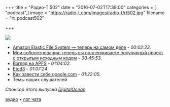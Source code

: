 +++
title = "Радио-Т 502"
date = "2016-07-02T17:39:00"
categories = [ "podcast",]
image = "https://radio-t.com/images/radio-t/rt502.jpg"
filename = "rt_podcast502"

+++

![](https://radio-t.com/images/radio-t/rt502.jpg)

- [Amazon Elastic File System — теперь на самом деле](https://aws.amazon.com/blogs/aws/amazon-elastic-file-system-production-ready-in-three-regions/) - *00:02:23*.
- [Мои соболезнования: теперь вы поддерживаете популярный проект с открытым исходным кодом](https://habrahabr.ru/post/304550/) - *00:45:53*.
- [Взгляд на APFS](http://arstechnica.com/apple/2016/06/a-zfs-developers-analysis-of-the-good-and-bad-in-apples-new-apfs-file-system/) - *01:04:02*.
- [Etcd3](https://coreos.com/blog/etcd3-a-new-etcd.html) - *01:07:24*.
- [Как завести себе google.com](https://www.computest.nl/blog/startencrypt-considered-harmful-today/) - *01:22:05*.
- Темы наших слушателей

_Спонсор этого выпуска [DigitalOcean](https://do.co/radiot)_

[аудио](https://cdn.radio-t.com/rt_podcast502.mp3) • [лог чата](http://chat.radio-t.com/logs/radio-t-502.html)
<audio src="https://cdn.radio-t.com/rt_podcast502.mp3" preload="none"></audio>
